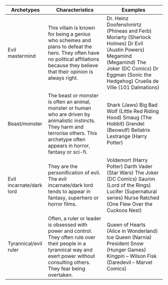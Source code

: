 | Archetypes               | Characteristics                                                                                                                                                                                 | Examples                                                                                                                                                                                                                   |
|--------------------------|-------------------------------------------------------------------------------------------------------------------------------------------------------------------------------------------------|----------------------------------------------------------------------------------------------------------------------------------------------------------------------------------------------------------------------------|
| Evil mastermind          | This villain is known for being a genius who schemes and plans to  defeat the hero. They often have no political affiliations because they  believe that their opinion is always right.         |     Dr. Heinz Doofenshmirtz (Phineas and Ferb)   Moriarty (Sherlock Holmes)   Dr Evil (Austin Powers)   Megamind (Megamind)   The Joker (DC Comics)   Dr Eggman (Sonic the Hedgehog)   Cruella de Ville (101 Dalmations)   |
| Beast/monster            | The beast or monster is often an animal, monster or human who are  driven by animalistic instincts. They harm and terrorise others. This  archetype often appears in horror, fantasy or sci-fi. |     Shark (Jaws)   Big Bad Wolf (Little Red Riding Hood)   Smaug (The Hobbit)   Grendel (Beowulf)   Bellatrix Lestrange (Harry Potter)                                                                                     |
| Evil incarnate/dark lord | They are the personification of evil. The evil incarnate/dark lord tends to appear in fantasy, superhero or horror films.                                                                       |     Voldemort (Harry Potter)   Darth Vader (Star Wars)   The Joker (DC Comics)   Sauron (Lord of the Rings)   Lucifer (Supernatural series)   Nurse Ratched (One Flew Over the Cuckoos Nest)                               |
| Tyrannical/evil ruler    | Often, a ruler or leader is obsessed with power and control. They  often rule over their people in a tyrannical way and exert power without  consulting others. They fear being overtaken.      |     Queen of Hearts (Alice in Wonderland)   Ice Queen (Narnia)   President Snow (Hunger Games)   Kingpin – Wilson Fisk (Daredevil – Marvel Comics)                                                                         |
